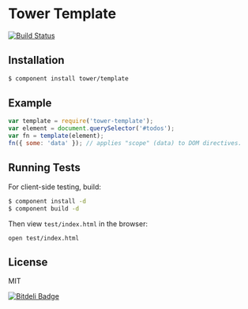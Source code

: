 # Tower Template

[![Build Status](https://travis-ci.org/tower/client-view.png)](https://travis-ci.org/tower/client-view)

## Installation

```bash
$ component install tower/template
```

## Example

```js
var template = require('tower-template');
var element = document.querySelector('#todos');
var fn = template(element);
fn({ some: 'data' }); // applies "scope" (data) to DOM directives.
```

## Running Tests

For client-side testing, build:

```bash
$ component install -d
$ component build -d
```

Then view `test/index.html` in the browser:

```
open test/index.html
```

## License

MIT

[![Bitdeli Badge](https://d2weczhvl823v0.cloudfront.net/tower/client-view/trend.png)](https://bitdeli.com/free "Bitdeli Badge")